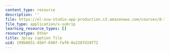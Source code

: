 ```yaml
---
content_type: resource
description: ''
file: https://ol-ocw-studio-app-production.s3.amazonaws.com/courses/8-701-introduction-to-nuclear-and-particle-physics-fall-2020/199b0031456f640ffaf00a228fd19f72_RFiXkal1vfM.srt
file_type: application/x-subrip
learning_resource_types: []
resourcetype: Other
title: 3play caption file
uid: 199b0031-456f-640f-faf0-0a228fd19f72
---
```

